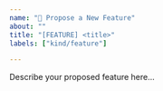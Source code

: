 ```yaml
---
name: "🤔 Propose a New Feature"
about: ""
title: "[FEATURE] <title>"
labels: ["kind/feature"]

---
```


Describe your proposed feature here...

